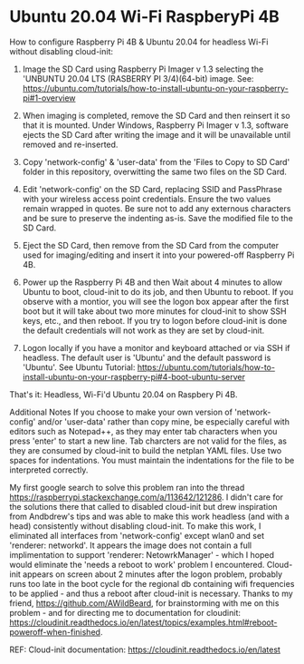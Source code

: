 # Ubuntu 20.04 Wi-Fi RaspberyPi 4B
How to configure Raspberry Pi 4B & Ubuntu 20.04 for headless Wi-Fi without disabling cloud-init:
 
1. Image the SD Card using Raspberry Pi Imager v 1.3 selecting the 'UNBUNTU 20.04 LTS (RASBERRY PI 3/4)(64-bit) image. See: https://ubuntu.com/tutorials/how-to-install-ubuntu-on-your-raspberry-pi#1-overview

2. When imaging is completed, remove the SD Card and then reinsert it so that it is mounted. Under Windows, Raspberry Pi Imager v 1.3, software ejects the SD Card after writing the image and it will be unavailable until removed and re-inserted.

3. Copy 'network-config' & 'user-data' from the 'Files to Copy to SD Card' folder in this repository, overwitting the same two files on the SD Card.

4. Edit 'network-config' on the SD Card, replacing SSID and PassPhrase with your wireless access point credentials. Ensure the two values remain wrapped in quotes. Be sure not to add any externous characters and be sure to preserve the indenting as-is. Save the modified file to the SD Card.

5. Eject the SD Card, then remove from the SD Card from the computer used for imaging/editing and insert it into your powered-off Raspberry Pi 4B.

6. Power up the Raspberry Pi 4B and then Wait about 4 minutes to allow Ubuntu to boot, cloud-init to do its job, and then Ubuntu to reboot. If you observe with a montior, you will see the logon box appear after the first boot but it will take about two more minutes for cloud-init to show SSH keys, etc., and then reboot. If you try to logon before cloud-init is done the default credentials will not work as they are set by cloud-init.

7. Logon locally if you have a monitor and keyboard attached or via SSH if headless. The default user is 'Ubuntu' and the default password is 'Ubuntu'. See Ubuntu Tutorial: https://ubuntu.com/tutorials/how-to-install-ubuntu-on-your-raspberry-pi#4-boot-ubuntu-server

That's it: Headless, Wi-Fi'd Ubuntu 20.04 on Raspbery Pi 4B.

Additional Notes
If you choose to make your own version of 'network-config' and/or 'user-data' rather than copy mine, be especially careful with editors such as Notepad++, as they may enter tab characters when you press 'enter' to start a new line. Tab charcters are not valid for the files, as they are consumed by cloud-init to build the netplan YAML files. Use two spaces for indentations. You must maintain the indentations for the file to be interpreted correctly.

My first google search to solve this problem ran into the thread https://raspberrypi.stackexchange.com/a/113642/121286. I didn't care for the solutions there that called to disabled cloud-init but drew inspiration from Andbdrew's tips and was able to make this work headless (and with a head) consistently without disabling cloud-init. To make this work, I eliminated all interfaces from 'network-config' except wlan0 and set 'renderer: networkd'. It appears the image does not contain a full implimentation to support 'renderer: NetowrkManager' - which I hoped would eliminate the 'needs a reboot to work' problem I encountered. Cloud-init appears on screen about 2 minutes after the logon problem, probably runs too late in the boot cycle for the regional db containing wifi frequencies to be applied - and thus a reboot after cloud-init is necessary. Thanks to my friend, https://github.com/AWildBeard, for brainstorming with me on this problem - and for directing me to documentation for cloudinit: https://cloudinit.readthedocs.io/en/latest/topics/examples.html#reboot-poweroff-when-finished.

REF: Cloud-init documentation: https://cloudinit.readthedocs.io/en/latest
